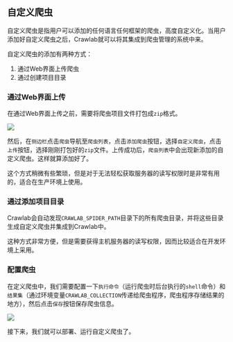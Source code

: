 ## 自定义爬虫

自定义爬虫是指用户可以添加的任何语言任何框架的爬虫，高度自定义化。当用户添加好自定义爬虫之后，Crawlab就可以将其集成到爬虫管理的系统中来。

自定义爬虫的添加有两种方式：
1. 通过Web界面上传爬虫
2. 通过创建项目目录

### 通过Web界面上传

在通过Web界面上传之前，需要将爬虫项目文件打包成`zip`格式。

![](https://crawlab.oss-cn-hangzhou.aliyuncs.com/v0.3.0/spider-list.png)

然后，在`侧边栏`点击`爬虫`导航至`爬虫列表`，点击`添加爬虫`按钮，选择`自定义爬虫`，点击`上传`按钮，选择刚刚打包好的`zip`文件。上传成功后，`爬虫列表`中会出现新添加的自定义爬虫。这样就算添加好了。

这个方式稍微有些繁琐，但是对于无法轻松获取服务器的读写权限时是非常有用的，适合在生产环境上使用。

### 通过添加项目目录

Crawlab会自动发现`CRAWLAB_SPIDER_PATH`目录下的所有爬虫目录，并将这些目录生成自定义爬虫并集成到Crawlab中。

这种方式非常方便，但是需要获得主机服务器的读写权限，因而比较适合在开发环境上采用。

### 配置爬虫

在定义爬虫中，我们需要配置一下`执行命令`（运行爬虫时后台执行的`shell`命令）和`结果集`（通过环境变量`CRAWLAB_COLLECTION`传递给爬虫程序，爬虫程序存储结果的地方），然后点击`保存`按钮保存爬虫信息。

![](https://crawlab.oss-cn-hangzhou.aliyuncs.com/v0.3.0/spider-overview.png)

接下来，我们就可以部署、运行自定义爬虫了。
